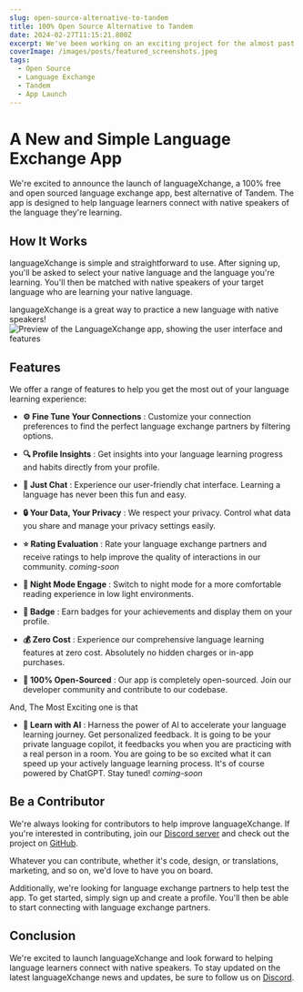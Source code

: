 ```yaml
---
slug: open-source-alternative-to-tandem
title: 100% Open Source Alternative to Tandem
date: 2024-02-27T11:15:21.800Z
excerpt: We've been working on an exciting project for the almost past year.
coverImage: /images/posts/featured_screenshots.jpeg
tags:
  - Open Source
  - Language Exchange
  - Tandem
  - App Launch
---
```


<script>
  import Callout from "$lib/components/molecules/Callout.svelte";
  import CodeBlock from "$lib/components/molecules/CodeBlock.svelte";
  import Image from "$lib/components/atoms/Image.svelte";
</script>

# A New and Simple Language Exchange App

We're excited to announce the launch of languageXchange, a 100% free and open sourced language exchange app, best alternative of Tandem. The app is designed to help language learners connect with native speakers of the language they're learning.

## How It Works

languageXchange is simple and straightforward to use. After signing up, you'll be asked to select your native language and the language you're learning. You'll then be matched with native speakers of your target language who are learning your native language.

<Callout type="info">
  languageXchange is a great way to practice a new language with native speakers!
</Callout>

<Image src="/images/posts/app-preview.gif" alt="Preview of the LanguageXchange app, showing the user interface and features" />

## Features

We offer a range of features to help you get the most out of your language learning experience:

- **⚙️ Fine Tune Your Connections** : Customize your connection preferences to find the perfect language exchange partners by filtering options.

- **🔍 Profile Insights** : Get insights into your language learning progress and habits directly from your profile.

- **💬 Just Chat** : Experience our user-friendly chat interface. Learning a language has never been this fun and easy.

- **🔒 Your Data, Your Privacy** : We respect your privacy. Control what data you share and manage your privacy settings easily.

- **⭐ Rating Evaluation** : Rate your language exchange partners and receive ratings to help improve the quality of interactions in our community. _coming-soon_

- **🌙 Night Mode Engage** : Switch to night mode for a more comfortable reading experience in low light environments.

- **🏅 Badge** : Earn badges for your achievements and display them on your profile.

- **💰 Zero Cost** : Experience our comprehensive language learning features at zero cost. Absolutely no hidden charges or in-app purchases.

- **📖 100% Open-Sourced** : Our app is completely open-sourced. Join our developer community and contribute to our codebase.

And, The Most Exciting one is that

- **🤖 Learn with AI** : Harness the power of AI to accelerate your language learning journey. Get personalized feedback. It is going to be your private language copilot, it feedbacks you when you are practicing with a real person in a room. You are going to be so excited what it can speed up your actively language learning process. It's of course powered by ChatGPT. Stay tuned! _coming-soon_

## Be a Contributor

We're always looking for contributors to help improve languageXchange. If you're interested in contributing, join our <a href="https://discord.gg/CpDZ3kg2rJ" target="_blank">Discord server</a> and check out the project on <a href="https://github.com/languageXchange/languageXchange" target="_blank">GitHub</a>.

<Callout type="info">
  Whatever you can contribute, whether it's code, design, or translations, marketing, and so on, we'd love to have you on board.
</Callout>

Additionally, we're looking for language exchange partners to help test the app. To get started, simply sign up and create a profile. You'll then be able to start connecting with language exchange partners.

## Conclusion

We're excited to launch languageXchange and look forward to helping language learners connect with native speakers. To stay updated on the latest languageXchange news and updates, be sure to follow us on [Discord](https://discord.gg/CpDZ3kg2rJ).
